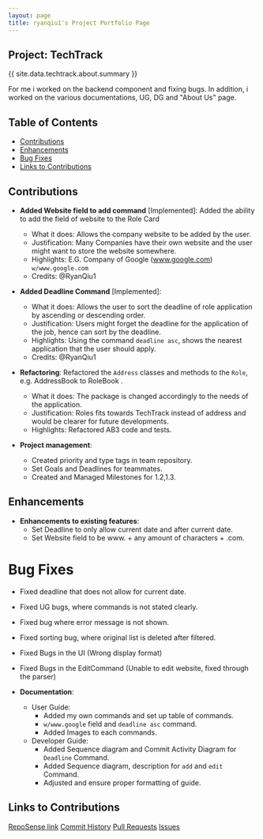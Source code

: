 ```yaml
---
layout: page
title: ryanqiu1's Project Portfolio Page
---
```


## Project: TechTrack

{{ site.data.techtrack.about.summary }}

For me i worked on the backend component and fixing bugs. In addition, i worked on the various documentations, UG, DG
and "About Us" page.

## Table of Contents

* [Contributions](#contributions)
* [Enhancements](#enhancements)
* [Bug Fixes](#bug-fixes)
* [Links to Contributions](#links-to-contributions)


## Contributions
* **Added Website field to add command** [Implemented]: Added the ability to add the field of website to the Role Card
    * What it does: Allows the company website to be added by the user.
    * Justification: Many Companies have their own website and the user might want to store the website somewhere.
    * Highlights: E.G. Company of Google (www.google.com) `w/www.google.com`
    * Credits: @RyanQiu1
    

* **Added Deadline Command** [Implemented]:
    * What it does: Allows the user to sort the deadline of role application by ascending or descending order.
    * Justification: Users might forget the deadline for the application of the job, hence can sort by the deadline.
    * Highlights: Using the command `deadline asc`, shows the nearest application that the user should apply.
    * Credits: @RyanQiu1


* **Refactoring**: Refactored the `Address` classes and methods to the `Role`, e.g. AddressBook to RoleBook .
    * What it does: The package is changed accordingly to the needs of the application.
    * Justification: Roles fits towards TechTrack instead of address and would be clearer for future developments.
    * Highlights: Refactored AB3 code and tests.
  

* **Project management**:
    * Created priority and type tags in team repository.
    * Set Goals and Deadlines for teammates.
    * Created and Managed Milestones for 1.2,1.3.


## Enhancements
* **Enhancements to existing features**:
    * Set Deadline to only allow current date and after current date.
    * Set Website field to be www. + any amount of characters + .com.

# Bug Fixes
* Fixed deadline that does not allow for current date.
* Fixed UG bugs, where commands is not stated clearly.
* Fixed bug where error message is not shown.
* Fixed sorting bug, where original list is deleted after filtered.
* Fixed Bugs in the UI (Wrong display format)
* Fixed Bugs in the EditCommand (Unable to edit website, fixed through the parser)



* **Documentation**:
    * User Guide:
        * Added my own commands and set up table of commands.
        * `w/www.google` field and `deadline asc` command.
        * Added Images to each commands.
    * Developer Guide:
        * Added Sequence diagram and Commit Activity Diagram for `Deadline` Command.
        * Added Sequence diagram, description  for `add` and `edit` Command.
        * Adjusted and ensure proper formatting of guide.


## Links to Contributions
[RepoSense link](https://nus-cs2103-ay2223s2.github.io/tp-dashboard/?search=ryanqiu1&breakdown=true)
[Commit History](https://github.com/AY2223S2-CS2103-W16-2/tp/commits?author=ryanqiu1)
[Pull Requests](https://github.com/AY2223S2-CS2103-W16-2/tp/pulls?q=is%3Apr+author%3Aryanqiu1)
[Issues](https://github.com/AY2223S2-CS2103-W16-2/tp/issues?q=is%3Aissue+assignee%3Aryanqiu1)
